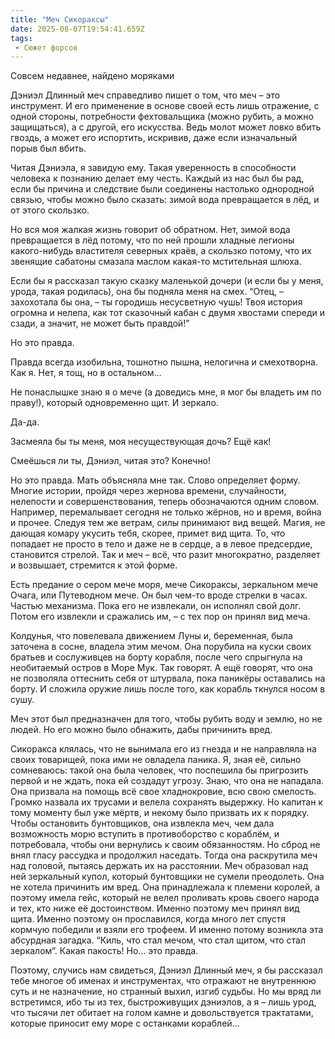 ```yaml
---
title: "Меч Сикораксы"
date: 2025-08-07T19:54:41.659Z
tags:
 - Сюжет форсов
---
```


Совсем недавнее, найдено моряками

Дэниэл Длинный меч справедливо пишет о том, что меч – это инструмент. И
его применение в основе своей есть лишь отражение, с одной стороны,
потребности фехтовальщика (можно рубить, а можно защищаться), а с
другой, его искусства. Ведь молот может ловко вбить гвоздь, а может его
испортить, искривив, даже если изначальный порыв был вбить.

Читая Дэниэла, я завидую ему. Такая уверенность в способности человека к
познанию делает ему честь. Каждый из нас был бы рад, если бы причина и
следствие были соединены настолько однородной связью, чтобы можно было
сказать: зимой вода превращается в лёд, и от этого скользко.

Но вся моя жалкая жизнь говорит об обратном. Нет, зимой вода
превращается в лёд потому, что по ней прошли хладные легионы
какого-нибудь властителя северных краёв, а скользко потому, что их
звенящие сабатоны смазала маслом какая-то мстительная шлюха.

Если бы я рассказал такую сказку маленькой дочери (и если бы у меня,
урода, такая родилась), она бы подняла меня на смех. “Отец, – захохотала
бы она, – ты городишь несусветную чушь! Твоя история огромна и нелепа,
как тот сказочный кабан с двумя хвостами спереди и сзади, а значит, не
может быть правдой!”

Но это правда.

Правда всегда изобильна, тошнотно пышна, нелогична и смехотворна. Как я.
Нет, я тощ, но в остальном…

Не понаслышке знаю я о мече (а доведись мне, я мог бы владеть им по
праву!), который одновременно щит. И зеркало.

Да-да.

Засмеяла бы ты меня, моя несуществующая дочь? Ещё как!

Смеёшься ли ты, Дэниэл, читая это? Конечно!

Но это правда. Мать объясняла мне так. Слово определяет форму. Многие
истории, пройдя через жернова времени, случайности, нелепости и
совершенствования, теперь обозначаются одним словом. Например,
перемалывает сегодня не только жёрнов, но и время, война и прочее.
Следуя тем же ветрам, силы принимают вид вещей. Магия, не дающая комару
укусить тебя, скорее, примет вид щита. То, что попадает не просто в тело
и даже не в сердце, а в левое предсердие, становится стрелой. Так и меч
– всё, что разит многократно, разделяет и возвышает, стремится к этой
форме.

Есть предание о сером мече моря, мече Сикораксы, зеркальном мече Очага,
или Путеводном мече. Он был чем-то вроде стрелки в часах. Частью
механизма. Пока его не извлекали, он исполнял свой долг. Потом его
извлекли и сражались им, – с тех пор он принял вид меча.

Колдунья, что повелевала движением Луны и, беременная, была заточена в
сосне, владела этим мечом. Она порубила на куски своих братьев и
сослуживцев на борту корабля, после чего спрыгнула на необитаемый остров
в Море Мук. Так говорят. А ещё говорят, что она не позволяла оттеснить
себя от штурвала, пока паникёры оставались на борту. И сложила оружие
лишь после того, как корабль ткнулся носом в сушу.

Меч этот был предназначен для того, чтобы рубить воду и землю, но не
людей. Но его можно было обнажить, дабы причинить вред.

Сикоракса клялась, что не вынимала его из гнезда и не направляла на
своих товарищей, пока ими не овладела паника. Я, зная её, сильно
сомневаюсь: такой она была человек, что поспешила бы пригрозить первой и
не ждать, пока ей создадут угрозу. Знаю, что она не нападала. Она
призвала на помощь всё свое хладнокровие, всю свою смелость. Громко
назвала их трусами и велела сохранять выдержку. Но капитан к тому
моменту был уже мёртв, и некому было призвать их к порядку. Чтобы
остановить бунтовщиков, она извлекла меч, чем дала возможность морю
вступить в противоборство с кораблём, и потребовала, чтобы они вернулись
к своим обязанностям. Но сброд не внял гласу рассудка и продолжил
наседать. Тогда она раскрутила меч над головой, пытаясь держать их на
расстоянии. Меч образовал над ней зеркальный купол, который бунтовщики
не сумели преодолеть. Она не хотела причинить им вред. Она принадлежала
к племени королей, а поэтому имела гейс, который не велел проливать
кровь своего народа и тех, кто ниже её достоинством. Именно поэтому меч
принял вид щита. Именно поэтому он прославился, когда много лет спустя
кормчую победили и взяли его трофеем. И именно потому возникла эта
абсурдная загадка. “Киль, что стал мечом, что стал щитом, что стал
зеркалом”. Какая пакость! Но… это правда.

Поэтому, случись нам свидеться, Дэниэл Длинный меч, я бы рассказал тебе
многое об именах и инструментах, что отражают не внутреннюю суть и не
назначение, но странный выхил, изгиб судьбы. Но мы вряд ли встретимся,
ибо ты из тех, быстроживущих дэниэлов, а я – лишь урод, что тысячи лет
обитает на голом камне и довольствуется трактатами, которые приносит ему
море с останками кораблей…
